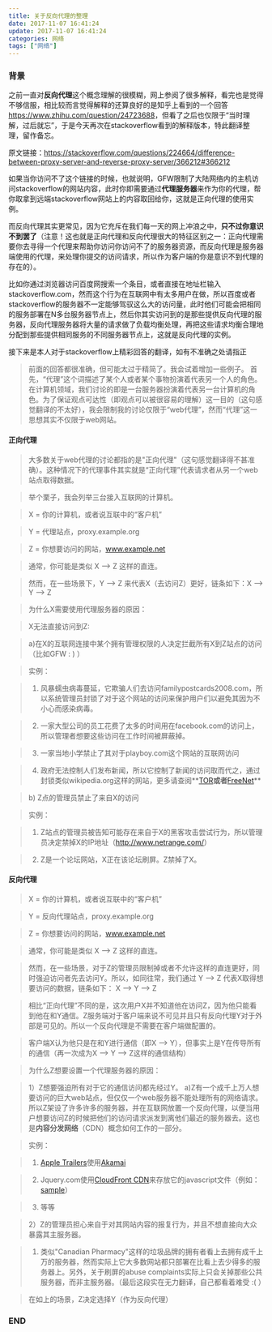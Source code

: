```yaml
---
title: 关于反向代理的整理
date: 2017-11-07 16:41:24
update: 2017-11-07 16:41:24
categories: 网络
tags: ["网络"]
---
```


### 背景

之前一直对**反向代理**这个概念理解的很模糊，网上参阅了很多解释，看完也是觉得不够信服，相比较而言觉得解释的还算良好的是知乎上看到的一个回答<a href="https://www.zhihu.com/question/24723688">https://www.zhihu.com/question/24723688</a>，但看了之后也仅限于“当时理解，过后就忘”，于是今天再次在stackoverflow看到的解释版本，特此翻译整理，留作备忘。

<!--more-->

原文链接：<a href="https://stackoverflow.com/questions/224664/difference-between-proxy-server-and-reverse-proxy-server/366212#366212">https://stackoverflow.com/questions/224664/difference-between-proxy-server-and-reverse-proxy-server/366212#366212</a>

如果当你访问不了这个链接的时候，也就说明，GFW限制了大陆网络内的主机访问stackoverflow的网站内容，此时你即需要通过**代理服务器**来作为你的代理，帮你取拿到远端stackoverflow网站上的内容取回给你，这就是正向代理的使用实例。

而反向代理其实更常见，因为它充斥在我们每一天的网上冲浪之中，**只不过你意识不到罢了**（注意！这也就是正向代理和反向代理很大的特征区别之一：正向代理需要你去寻得一个代理来帮助你访问你访问不了的服务器资源，而反向代理是服务器端使用的代理，来处理你提交的访问请求，所以作为客户端的你是意识不到代理的存在的）。

比如你通过浏览器访问百度网搜索一个条目，或者直接在地址栏输入stackoverflow.com，然而这个行为在互联网中有太多用户在做，所以百度或者stackoverflow的服务器不一定能够驾驭这么大的访问量，此时他们可能会把相同的服务部署在N多台服务器节点上，然后你其实访问到的是那些提供反向代理的服务器，反向代理服务器将大量的请求做了负载均衡处理，再把这些请求均衡合理地分配到那些提供相同服务的不同服务器节点上，这就是反向代理的实例。

接下来是本人对于stackoverflow上精彩回答的翻译，如有不准确之处请指正

> 前面的回答都很准确，但可能太过于精简了。我会试着增加一些例子。
首先，“代理”这个词描述了某个人或者某个事物扮演着代表另一个人的角色。在计算机领域，我们讨论的即是一台服务器扮演着代表另一台计算机的角色。为了保证观点可达性（即观点可以被很容易的理解）这一目的（这句感觉翻译的不太好），我会限制我的讨论仅限于“web代理”，然而“代理”这一思想其实不仅限于web网站。

#### 正向代理

> 大多数关于web代理的讨论都指的是"正向代理"（这句感觉翻译得不甚准确）。这种情况下的代理事件其实就是“正向代理”代表请求者从另一个web站点取得数据。

> 举个栗子，我会列举三台接入互联网的计算机。

> X = 你的计算机，或者说互联中的“客户机”

> Y = 代理站点，proxy.example.org

> Z = 你想要访问的网站，www.example.net

> 通常，你可能是类似 X --> Z 这样的直连。

> 然而，在一些场景下，Y --> Z 来代表X（去访问Z）更好，链条如下：X --> Y --> Z

> 为什么X需要使用代理服务器的原因：

> X无法直接访问到Z:

> a)在X的互联网连接中某个拥有管理权限的人决定拦截所有X到Z站点的访问（比如GFW : ) ）

> 实例：

> 1. 风暴蠕虫病毒蔓延，它欺骗人们去访问familypostcards2008.com，所以系统管理员封锁了对于这个网站的访问来保护用户们以避免其因为不小心而感染病毒。

> 2. 一家大型公司的员工花费了太多的时间用在facebook.com的访问上，所以管理者想要这些访问在工作时间被屏蔽掉。

> 3. 一家当地小学禁止了其对于playboy.com这个网站的互联网访问

> 4. 政府无法控制人们发布新闻，所以它控制了新闻的访问取而代之，通过封锁类似wikipedia.org这样的网站，更多请查阅**<a href="http://www.onion-router.net/">TOR</a>**或者**<a href="http://freenetproject.org/">FreeNet</a>**

> b) Z点的管理员禁止了来自X的访问

> 实例：

> 1. Z站点的管理员被告知可能存在来自于X的黑客攻击尝试行为，所以管理员决定禁掉X的IP地址（<a href="http://www.netrange.com/">http://www.netrange.com/</a>）

> 2. Z是一个论坛网站，X正在该论坛刷屏。Z禁掉了X。

#### 反向代理

> X = 你的计算机，或者说互联中的“客户机”

> Y = 反向代理站点，proxy.example.org

> Z = 你想要访问的网站，www.example.net

> 通常，你可能是类似 X --> Z 这样的直连。

> 然而，在一些场景，对于Z的管理员限制掉或者不允许这样的直连更好，同时强迫访问者先去访问Y。所以，如同往常，我们通过 Y --> Z 代表X取得想要访问的数据，链条如下： X --> Y --> Z

> 相比“正向代理”不同的是，这次用户X并不知道他在访问Z，因为他只能看到他在和Y通信。Z服务端对于客户端来说不可见并且只有反向代理Y对于外部是可见的。所以一个反向代理是不需要在客户端做配置的。

> 客户端X认为他只是在和Y进行通信（即X --> Y），但事实上是Y在传导所有的通信（再一次成为X --> Y --> Z这样的通信结构）

> 为什么Z想要设置一个代理服务器的原因：

> 1）Z想要强迫所有对于它的通信访问都先经过Y。
a)Z有一个成千上万人想要访问的巨大web站点，但仅仅一个web服务器不能处理所有的网络请求。所以Z架设了许多许多的服务器，并在互联网放置一个反向代理，以便当用户想要访问Z的时候把他们的访问请求派发到离他们最近的服务器去。这也是**内容分发网络**（CDN）概念如何工作的一部分。

> 实例：

> 1. <a href="http://trailers.apple.com/trailers/">Apple Trailers</a>使用<a href="https://www.akamai.com/">Akamai</a>

> 2. Jquery.com使用<a href="http://aws.amazon.com/s3/">CloudFront CDN</a>来存放它的javascript文件（例如：<a href="http://static.jquery.com/files/rocker/scripts/custom.js">sample</a>）

> 3. 等等

> 2）Z的管理员担心来自于对其网站内容的报复行为，并且不想直接向大众暴露其主服务器。

> 1. 类似"Canadian Pharmacy"这样的垃圾品牌的拥有者看上去拥有成千上万的服务器，然而实际上它大多数网站都只部署在比看上去少得多的服务器上。另外，关于刷屏的abuse complaints实际上只会关掉那些公共服务器，而非主服务器。（最后这段实在无力翻译，自己都看着难受 :( ）

> 在如上的场景，Z决定选择Y（作为反向代理）


### END
